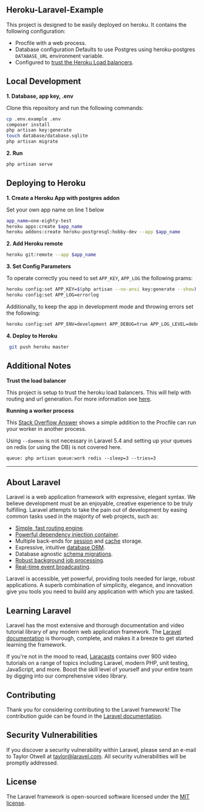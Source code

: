 
## Heroku-Laravel-Example

This project is designed to be easily deployed on heroku. It contains the following configuration:

- Procfile with a web process.
- Database configuration Defaults to use Postgres using heroku-postgres `DATABASE_URL` environment variable.
- Configured to [trust the Heroku Load balancers](https://devcenter.heroku.com/articles/getting-started-with-laravel#trusting-the-load-balancer). 

## Local Development

**1. Database, app key, .env**

Clone this repository and run the following commands:

```sh
cp .env.example .env
composer install
php artisan key:generate
touch database/database.sqlite
php artisan migrate
```

**2. Run**

```sh
php artisan serve
```

## Deploying to Heroku

**1. Create a Heroku App with postgres addon**

Set your own app name on line 1 below

```sh
app_name=one-eighty-test
heroku apps:create $app_name
heroku addons:create heroku-postgresql:hobby-dev --app $app_name
```

**2. Add Heroku remote**

```sh
heroku git:remote --app $app_name
```

**3. Set Config Parameters**

To operate correctly you need to set `APP_KEY`, `APP_LOG` the following prams:

```sh
heroku config:set APP_KEY=$(php artisan --no-ansi key:generate --show)
heroku config:set APP_LOG=errorlog
```

Additionally, to keep the app in development mode and throwing errors set the following:

```sh
heroku config:set APP_ENV=development APP_DEBUG=true APP_LOG_LEVEL=debug
```

**4. Deploy to Heroku**

```sh
 git push heroku master
```

## Additional Notes

**Trust the load balancer**

This project is setup to trust the heroku load balancers. This will help with routing and url generation. For more information see [here](https://devcenter.heroku.com/articles/getting-started-with-laravel#trusting-the-load-balancer).

**Running a worker process**

This [Stack Overflow Answer](http://stackoverflow.com/a/38443082/184130) shows a simple addition to the Procfile can run your worker
in another process.

Using `--daemon` is not necessary in Laravel 5.4 and setting up your queues on redis (or using the DB) is not covered here.

```
queue: php artisan queue:work redis --sleep=3 --tries=3
```

---


## About Laravel

Laravel is a web application framework with expressive, elegant syntax. We believe development must be an enjoyable, creative experience to be truly fulfilling. Laravel attempts to take the pain out of development by easing common tasks used in the majority of web projects, such as:

- [Simple, fast routing engine](https://laravel.com/docs/routing).
- [Powerful dependency injection container](https://laravel.com/docs/container).
- Multiple back-ends for [session](https://laravel.com/docs/session) and [cache](https://laravel.com/docs/cache) storage.
- Expressive, intuitive [database ORM](https://laravel.com/docs/eloquent).
- Database agnostic [schema migrations](https://laravel.com/docs/migrations).
- [Robust background job processing](https://laravel.com/docs/queues).
- [Real-time event broadcasting](https://laravel.com/docs/broadcasting).

Laravel is accessible, yet powerful, providing tools needed for large, robust applications. A superb combination of simplicity, elegance, and innovation give you tools you need to build any application with which you are tasked.

## Learning Laravel

Laravel has the most extensive and thorough documentation and video tutorial library of any modern web application framework. The [Laravel documentation](https://laravel.com/docs) is thorough, complete, and makes it a breeze to get started learning the framework.

If you're not in the mood to read, [Laracasts](https://laracasts.com) contains over 900 video tutorials on a range of topics including Laravel, modern PHP, unit testing, JavaScript, and more. Boost the skill level of yourself and your entire team by digging into our comprehensive video library.

## Contributing

Thank you for considering contributing to the Laravel framework! The contribution guide can be found in the [Laravel documentation](http://laravel.com/docs/contributions).

## Security Vulnerabilities

If you discover a security vulnerability within Laravel, please send an e-mail to Taylor Otwell at taylor@laravel.com. All security vulnerabilities will be promptly addressed.

## License

The Laravel framework is open-sourced software licensed under the [MIT license](http://opensource.org/licenses/MIT).
